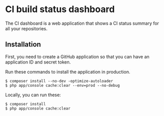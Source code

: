 # CI build status dashboard

The CI dashboard is a web application that shows a CI status summary for all your repositories.

## Installation

First, you need to create a GitHub application so that you can have an application ID and secret token.

Run these commands to install the application in production.

```
$ composer install --no-dev -optimize-autoloader
$ php app/console cache:clear --env=prod --no-debug
```

Locally, you can run these:

```
$ composer install
$ php app/console cache:clear
```
